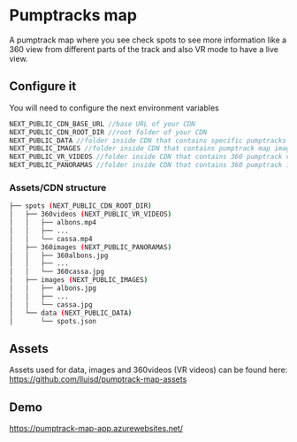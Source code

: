 # Pumptracks map

A pumptrack map where you see check spots to see more information like a 360 view from different parts of the track and
also VR mode to have a live view.

## Configure it
You will need to configure the next environment variables

```javascript
NEXT_PUBLIC_CDN_BASE_URL //base URL of your CDN
NEXT_PUBLIC_CDN_ROOT_DIR //root folder of your CDN
NEXT_PUBLIC_DATA //folder inside CDN that contains specific pumptracks json files and spots.json
NEXT_PUBLIC_IMAGES //folder inside CDN that contains pumptrack map images
NEXT_PUBLIC_VR_VIDEOS //folder inside CDN that contains 360 pumptrack videos
NEXT_PUBLIC_PANORAMAS //folder inside CDN that contains 360 pumptrack images

```

### Assets/CDN structure

```bash
├── spots (NEXT_PUBLIC_CDN_ROOT_DIR)
│   ├── 360videos (NEXT_PUBLIC_VR_VIDEOS)
│   │   ├── albons.mp4
│   │   ├── ...
│   │   └── cassa.mp4
│   ├── 360images (NEXT_PUBLIC_PANORAMAS)
│   │   ├── 360albons.jpg
│   │   ├── ...
│   │   └── 360cassa.jpg
│   ├── images (NEXT_PUBLIC_IMAGES)
│   │   ├── albons.jpg
│   │   ├── ...
│   │   └── cassa.jpg
│   └── data (NEXT_PUBLIC_DATA)
│       └── spots.json
```

## Assets
Assets used for data, images and 360videos (VR videos) can be found here:
https://github.com/lluisd/pumptrack-map-assets

## Demo
https://pumptrack-map-app.azurewebsites.net/


